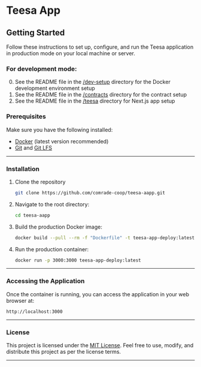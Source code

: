 # Teesa App

## Getting Started

Follow these instructions to set up, configure, and run the Teesa application in production mode on your local machine or server.

### For development mode:
0. See the README file in the [/dev-setup](/dev-setup/README.md) directory for the Docker development environment setup
1. See the README file in the [/contracts](/contracts/README.md) directory for the contract setup
2. See the README file in the [/teesa](/teesa/README.md) directory for Next.js app setup

### Prerequisites

Make sure you have the following installed:
- [Docker](https://www.docker.com/) (latest version recommended)
- [Git](https://git-scm.com/) and [Git LFS](https://git-lfs.com/)

---

### Installation

1. Clone the repository

   ```bash
   git clone https://github.com/comrade-coop/teesa-aapp.git
   ```

2. Navigate to the root directory: 

   ```bash
   cd teesa-aapp
   ```

3. Build the production Docker image:

   ```bash
   docker build --pull --rm -f "Dockerfile" -t teesa-app-deploy:latest "."
   ```

3. Run the production container:

   ```bash
   docker run -p 3000:3000 teesa-app-deploy:latest
   ```

---

### Accessing the Application

Once the container is running, you can access the application in your web browser at:

   ```
   http://localhost:3000
   ```

---

### License

This project is licensed under the [MIT License](LICENSE). Feel free to use, modify, and distribute this project as per the license terms.

---
